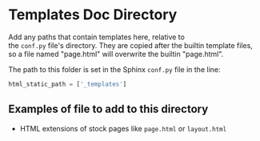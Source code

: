 # Templates Doc Directory

Add any paths that contain templates here, relative to  
the `conf.py` file's directory.
They are copied after the builtin template files,
so a file named "page.html" will overwrite the builtin "page.html".

The path to this folder is set in the Sphinx `conf.py` file in the line:

```python
html_static_path = ['_templates']
```

## Examples of file to add to this directory

- HTML extensions of stock pages like `page.html` or `layout.html`
